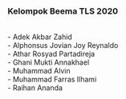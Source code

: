 <h3> Kelompok Beema TLS 2020 </h3>
<br/> - Adek Akbar Zahid
<br/> - Alphonsus Jovian Joy Reynaldo
<br/> - Athar Rosyad Partadireja
<br/> - Ghani Mukti Annakhael
<br/> - Muhammad Alvin
<br/> - Muhammad Farras Ilhami 
<br/> - Raihan Ananda
